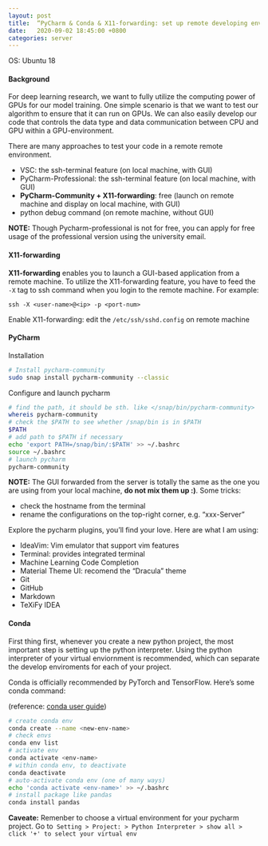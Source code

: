 ```yaml
---
layout: post
title:  “PyCharm & Conda & X11-forwarding: set up remote developing environment"
date:   2020-09-02 18:45:00 +0800
categories: server
---
```


OS: Ubuntu 18

#### Background

For deep learning research, we want to fully utilize the computing power of GPUs for our model training. One simple scenario is that we want to test our algorithm to ensure that it can run on GPUs. We can also easily develop our code that controls the data type and data communication between CPU and GPU within a GPU-environment. 

There are many approaches to test your code in a remote remote environment. 

* VSC: the ssh-terminal feature (on local machine, with GUI)
* PyCharm-Professional: the ssh-terminal feature (on local machine, with GUI)
* **PyCharm-Community + X11-forwarding**: free (launch on remote machine and display on local machine, with GUI)
* python debug command (on remote machine, without GUI)

**NOTE:**  Though Pycharm-professional is not for free, you can apply for free usage of the professional version using the university email. 

####  X11-forwarding

**X11-forwarding** enables you to launch a GUI-based application from a remote machine. To utilize the X11-forwarding feature, you have to feed the `-X` tag to ssh command when you login to the  remote machine. For example:

```
ssh -X <user-name>@<ip> -p <port-num>
```

Enable X11-forwarding: edit the `/etc/ssh/sshd.config` on remote machine

#### PyCharm

Installation

```bash
# Install pycharm-community
sudo snap install pycharm-community --classic
```

Configure and launch pycharm

```bash
# find the path, it should be sth. like </snap/bin/pycharm-community>
whereis pycharm-community
# check the $PATH to see whether /snap/bin is in $PATH
$PATH
# add path to $PATH if necessary
echo 'export PATH=/snap/bin/:$PATH' >> ~/.bashrc
source ~/.bashrc
# launch pycharm
pycharm-community
```

**NOTE:** The GUI forwarded from the server is totally the same as the one you are using from your local machine, **do not mix them up :)**. Some tricks:

* check the hostname from the terminal
* rename the configurations on the top-right corner, e.g. “xxx-Server”

Explore the pycharm plugins, you’ll find your love. Here are what I am using:

* IdeaVim: Vim emulator that support vim features
* Terminal: provides integrated terminal
* Machine Learning Code Completion
* Material Theme UI: recomend the “Dracula” theme
* Git
* GitHub
* Markdown
* TeXiFy IDEA


#### Conda

First thing first, whenever you create a new python project, the most important step is setting up the python interpreter. Using the python interpreter of your virtual enviornment is recommended, which can separate the develop enviroments for each of your project. 

Conda is officially recommended by PyTorch and TensorFlow. Here’s some conda command: 

(reference: [conda user guide](https://docs.conda.io/projects/conda/en/latest/user-guide/index.html))

```bash
# create conda env
conda create --name <new-env-name>
# check envs
conda env list
# activate env
conda activate <env-name>
# within conda env, to deactivate
conda deactivate
# auto-activate conda env (one of many ways)
echo 'conda activate <env-name>' >> ~/.bashrc
# install package like pandas
conda install pandas
```

**Caveate:** Remenber to choose a virtual environment for your pycharm project. Go to` Setting > Project: > Python Interpreter > show all > click '+' to select your virtual env`

